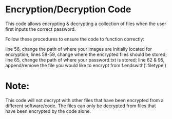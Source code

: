 # Encryption/Decryption Code


This code allows encrypting & decrypting a collection of files when the user first inputs the correct password. 


Follow these procedures to ensure the code to function correctly:

line 56, change the path of where your images are initially located for encryption;
lines 58-59, change where the encrypted files should be stored;
line 65, change the path of where your password.txt is stored;
line 62 & 95, append/remove the file you would like to encrypt from f.endswith('.filetype')


# Note:

This code will not decrypt with other files that have been encrypted from a different software/code. The files can only be decrypted from files
that have been encrypted by the code alone. 
